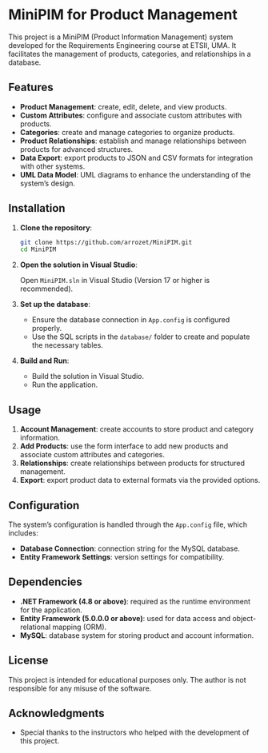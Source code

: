 # MiniPIM for Product Management

This project is a MiniPIM (Product Information Management) system developed for the Requirements Engineering course at ETSII, UMA. It facilitates the management of products, categories, and relationships in a database.

## Features

- **Product Management**: create, edit, delete, and view products.
- **Custom Attributes**: configure and associate custom attributes with products.
- **Categories**: create and manage categories to organize products.
- **Product Relationships**: establish and manage relationships between products for advanced structures.
- **Data Export**: export products to JSON and CSV formats for integration with other systems.
- **UML Data Model**: UML diagrams to enhance the understanding of the system’s design.

## Installation

1. **Clone the repository**:

   ```bash
   git clone https://github.com/arrozet/MiniPIM.git
   cd MiniPIM
   ```

2. **Open the solution in Visual Studio**:

   Open `MiniPIM.sln` in Visual Studio (Version 17 or higher is recommended).

3. **Set up the database**:

   - Ensure the database connection in `App.config` is configured properly.
   - Use the SQL scripts in the `database/` folder to create and populate the necessary tables.

4. **Build and Run**:

   - Build the solution in Visual Studio.
   - Run the application.

## Usage

1. **Account Management**: create accounts to store product and category information.
2. **Add Products**: use the form interface to add new products and associate custom attributes and categories.
3. **Relationships**: create relationships between products for structured management.
4. **Export**: export product data to external formats via the provided options.

## Configuration

The system’s configuration is handled through the `App.config` file, which includes:

- **Database Connection**: connection string for the MySQL database.
- **Entity Framework Settings**: version settings for compatibility.

## Dependencies

- **.NET Framework (4.8 or above)**: required as the runtime environment for the application.
- **Entity Framework (5.0.0.0 or above)**: used for data access and object-relational mapping (ORM).
- **MySQL**: database system for storing product and account information.

## License

This project is intended for educational purposes only. The author is not responsible for any misuse of the software.

## Acknowledgments

- Special thanks to the instructors who helped with the development of this project.
